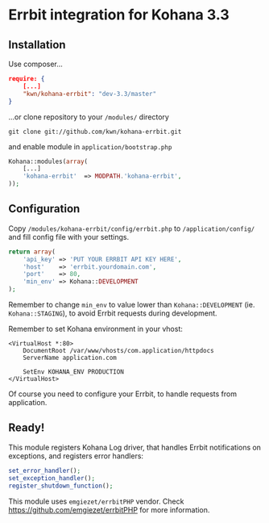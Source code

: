 # Errbit integration for Kohana 3.3

## Installation

Use composer...

```json
require: {
    [...]
    "kwn/kohana-errbit": "dev-3.3/master"
}
```

...or clone repository to your ```/modules/``` directory

```
git clone git://github.com/kwn/kohana-errbit.git
```

and enable module in ```application/bootstrap.php```

```php
Kohana::modules(array(
    [...]
    'kohana-errbit'  => MODPATH.'kohana-errbit',
));

```

## Configuration

Copy ```/modules/kohana-errbit/config/errbit.php``` to ```/application/config/``` and fill config file with your settings. 

```php
return array(
    'api_key' => 'PUT YOUR ERRBIT API KEY HERE',
    'host'    => 'errbit.yourdomain.com',
    'port'    => 80,
    'min_env' => Kohana::DEVELOPMENT
);

```

Remember to change ```min_env``` to value lower than ```Kohana::DEVELOPMENT``` (ie. ```Kohana::STAGING```), to avoid Errbit requests during development.

Remember to set Kohana environment in your vhost:
```
<VirtualHost *:80>
    DocumentRoot /var/www/vhosts/com.application/httpdocs
    ServerName application.com
    
    SetEnv KOHANA_ENV PRODUCTION
</VirtualHost>
```

Of course you need to configure your Errbit, to handle requests from application.

## Ready!

This module registers Kohana Log driver, that handles Errbit notifications on exceptions, and registers error handlers:

```php
set_error_handler();
set_exception_handler();
register_shutdown_function();
```

This module uses ```emgiezet/errbitPHP``` vendor. Check <https://github.com/emgiezet/errbitPHP> for more information.
